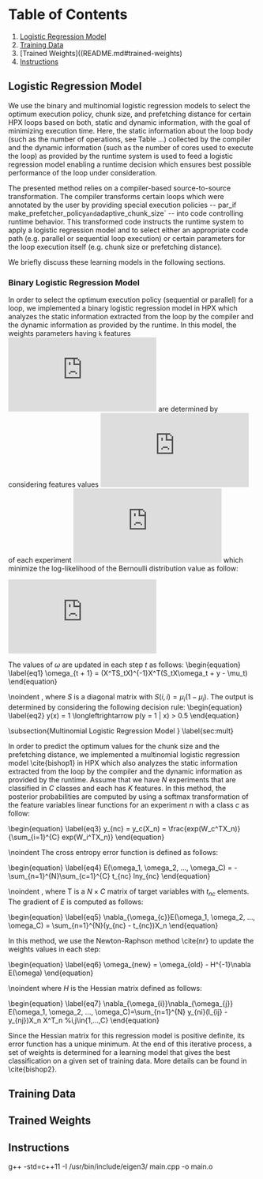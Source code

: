 
# Table of Contents
1. [Logistic Regression Model](README.md#hpx-clangtool)
2. [Training Data](README.md#training-data)
3. [Trained Weights]((README.md#trained-weights)
4. [Instructions](README.md#instructions)

## Logistic Regression Model

We use the binary and multinomial logistic regression models to select the optimum execution policy, chunk size, and prefetching distance for certain HPX loops based on both, static and dynamic information, with the goal of minimizing execution time. Here, the static information about the loop body (such as the number of operations, see Table ...) collected by the compiler and the dynamic information (such as the number of cores used to execute the loop) as provided by the runtime system is used to feed a logistic regression model enabling a runtime decision which ensures best possible performance of the loop under consideration. 

The presented method relies on a compiler-based source-to-source transformation. The compiler transforms certain loops which were annotated by the user by providing special execution policies -- par_if` `make_prefetcher_policy` and `adaptive_chunk_size` -- into code controlling runtime behavior. This transformed code instructs the runtime system to apply a logistic regression model and to select either an appropriate code path (e.g. parallel or sequential loop execution) or certain parameters for the loop execution itself (e.g. chunk size or prefetching distance).

We briefly discuss these learning models in the following sections. 

### Binary Logistic Regression Model

In order to select the optimum execution policy (sequential or parallel) for a loop, we implemented a binary logistic regression model in HPX which analyzes the static information extracted from the loop by the compiler and the dynamic information as provided by the runtime. In this model, the weights parameters having `k` features ![eq 1](https://latex.codecogs.com/gif.latex?W%5ET%20%3D%20%5B%5Comega%20_1%2C%20%5Comega%20_2%2C%20...%2C%20%5Comega%20_%7Bk%7D%5D) are determined by considering features values ![eq 2](https://latex.codecogs.com/gif.latex?x_r%20%28i%29) of each experiment ![eq 3](https://latex.codecogs.com/gif.latex?X_i%20%3D%20%5B1%2C%20x_1%20%28i%29%2C%20...%2C%20x_%7Bk%7D%20%28i%29%5D%5ET) which minimize the log-likelihood of the Bernoulli distribution value as follow:

![eq 4](https://latex.codecogs.com/gif.latex?%5Cmu_i%20%3D%201/%281%20+%20e%5E%7B-W%5ET%20X_i%7D%29)

 
The values of $\omega$ are updated in each step $t$ as follows:
\begin{equation} \label{eq1}
\omega_{t + 1} = (X^TS_tX)^{-1}X^T(S_tX\omega_t + y - \mu_t)
\end{equation}

\noindent
, where $S$ is a diagonal matrix with $S(i, i) = \mu_i(1 - \mu_i)$. The output is determined by considering the following decision rule:
\begin{equation} 
\label{eq2}
y(x) = 1 \longleftrightarrow p(y = 1 | x) > 0.5
\end{equation}

\subsection{Multinomial Logistic Regression Model }
\label{sec:mult}

In order to predict the optimum values for the chunk size and the prefetching distance, we implemented a multinomial logistic regression model \cite{bishop1} in HPX which also analyzes the static information extracted from the loop by the compiler and the dynamic information as provided by the runtime. Assume that we have $N$ experiments that are classified in $C$ classes and each has $K$ features. In this method, the posterior probabilities are computed by using a softmax transformation of the feature variables linear functions for an experiment $n$ with a class $c$ as follow:

\begin{equation}
\label{eq3}
y_{nc} = y_c(X_n) = \frac{exp(W_c^TX_n)}{\sum_{i=1}^{C} exp(W_i^TX_n)}
\end{equation}

\noindent
The cross entropy error function is defined as follows:

\begin{equation}
\label{eq4}
E(\omega_1, \omega_2, ..., \omega_C) = -\sum_{n=1}^{N}\sum_{c=1}^{C} t_{nc} lny_{nc}
\end{equation}

\noindent
, where T is a $N\times C$ matrix of target variables with $t_{nc}$ elements. The gradient of $E$ is computed as follows:

\begin{equation}
\label{eq5}
\nabla_{\omega_{c}}E(\omega_1, \omega_2, ..., \omega_C) = \sum_{n=1}^{N}(y_{nc} - t_{nc})X_n
\end{equation}

In this method, we use the Newton-Raphson method \cite{nr} to update the weights values in each step:

\begin{equation}
\label{eq6}
\omega_{new} = \omega_{old} - H^{-1}\nabla E(\omega)
\end{equation}

\noindent
where $H$ is the Hessian matrix defined as follows:

\begin{equation}
\label{eq7}
\nabla_{\omega_{i}}\nabla_{\omega_{j}} E(\omega_1, \omega_2, ..., \omega_C)=\sum_{n=1}^{N} y_{ni}(I_{ij} - y_{nj})X_n X^T_n %i,j\in\{1,...,C\}
\end{equation}

Since the Hessian matrix for this regression model is positive definite, its error function has a unique minimum. At the end of this iterative process, a set of weights is determined for a learning model that gives the best classification on a given set of training data. More details can be found in \cite{bishop2}. 







## Training Data 

## Trained Weights

## Instructions

g++ -std=c++11 -I /usr/bin/include/eigen3/ main.cpp -o main.o